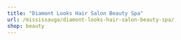 ```yaml
---
title: "Diamont Looks Hair Salon Beauty Spa"
url: /mississauga/diamont-looks-hair-salon-beauty-spa/
shop: beauty
---
```

